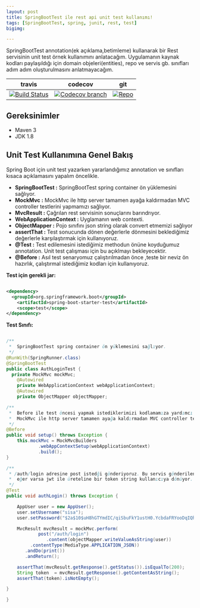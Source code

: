 ```yaml
---
layout: post
title: SpringBootTest ile rest api unit test kullanımı!
tags: [SpringBootTest, spring, junit, rest, test]
bigimg:

---
```


SpringBootTest annotation(ek açıklama,betimleme) kullanarak bir Rest servisinin unit test örnek kullanımını anlatacağım. Uygulamanın kaynak kodları paylaşıldığı için domain objeleri(entities), repo ve servis  gb. sınıfları adım adım oluşturulmasını anlatmayacağım.

travis | codecov | git
------ | ------- | ---
[![Build Status](https://travis-ci.org/sisa/spring-security-with-jwt.svg?branch=master)](https://travis-ci.org/sisa) | [![Codecov branch](https://codecov.io/gh/sisa/spring-security-with-jwt/branch/master/graphs/badge.svg)](https://codecov.io/gh/sisa/spring-security-with-jwt) | [![Repo](https://sisa.github.io//img/GitHub-Mark-32px.png)](https://github.com/sisa/spring-security-with-jwt)

## Gereksinimler    

   + Maven 3
   + JDK 1.8    

## Unit Test Kullanımına Genel Bakış

Spring Boot için unit test yazarken yararlandığımız annotation ve sınıfları kısaca açıklamasını yapalım öncelikle.

+ **SpringBootTest        :** SpringBootTest spring container ön yüklemesini sağlıyor.
+ **MockMvc               :** MockMvc ile http server tamamen ayağa kaldırmadan MVC controller testlerini yapmamızı sağlıyor.
+ **MvcResult             :** Çağrılan rest servisinin sonuçlarını barındrıyor.
+ **WebApplicationContext :** Uyglamanın web contexti.
+ **ObjectMapper          :** Pojo sınıfını json string olarak convert etmemizi sağlıyor
+ **assertThat            :** Test sonucunda dönen değerlerle dönmesini beklediğimiz değerlerle karşılaştırmak için kullanıyoruz.
+ **@Test                 :** Test edilemesini istediğimiz methodun önüne koyduğumuz annotation. Unit test çalışması için bu açıklmayı bekleyecektir.
+ **@Before               :** Asıl test senaryomuz çalıştırılmadan önce ,teste bir neviz ön hazırlık, çalıştırmal istediğimiz kodları için kullanıyoruz.


**Test için gerekli jar:**

```xml

<dependency>
  <groupId>org.springframework.boot</groupId>
	<artifactId>spring-boot-starter-test</artifactId>
	<scope>test</scope>
</dependency>

```
**Test Sınıfı:**

```java

/**
 *  SpringBootTest spring container ön yüklemesini sağlıyor.
 */
@RunWith(SpringRunner.class)
@SpringBootTest
public class AuthLoginTest {
  private MockMvc mockMvc;
	@Autowired
	private WebApplicationContext webApplicationContext;
	@Autowired
	private ObjectMapper objectMapper;

/**
 *  Before ile test öncesi yapmak istediklerimizi kodlamamıza yardımcı oluyor.
 *  MockMvc ile http server tamamen ayağa kaldırmadan MVC controller testlerini yapmamızı sağlıyor.
 */
@Before
public void setup() throws Exception {
	this.mockMvc = MockMvcBuilders
			.webAppContextSetup(webApplicationContext)
			.build();
}

/**
 * /auth/login adresine post istedği gönderiyoruz. Bu servis gönderilen username/password bilgilerini kontrol edip
 *  eğer varsa jwt ile üreteline bir token string kullanıcıya dönüyor.
 */
@Test
public void authLogin() throws Exception {

	AppUser user = new AppUser();
	user.setUsername("sisa");
	user.setPassword("$2a$10$uH8hGTYmdIC/qiSbuFkY1ustH0.YcbdaFRYooDqIQhG8r14T/QtNu");

	MvcResult mvcResult = mockMvc.perform(
			post("/auth/login")
			   .content(objectMapper.writeValueAsString(user))
         .contentType(MediaType.APPLICATION_JSON))
       .andDo(print())
       .andReturn();

	assertThat(mvcResult.getResponse().getStatus()).isEqualTo(200);
	String token  = mvcResult.getResponse().getContentAsString();
	assertThat(token).isNotEmpty();

}

}

```

